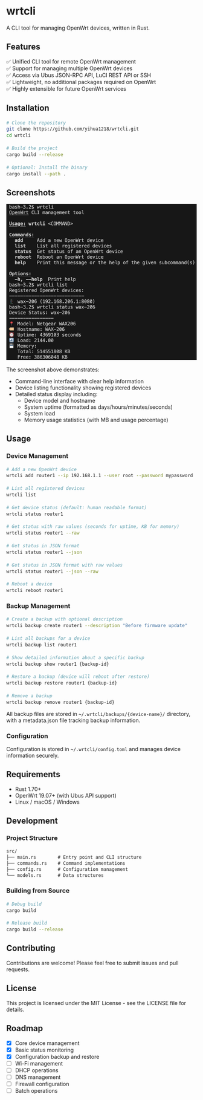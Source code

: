 # wrtcli

A CLI tool for managing OpenWrt devices, written in Rust.

## Features

✅ Unified CLI tool for remote OpenWrt management  
✅ Support for managing multiple OpenWrt devices  
✅ Access via Ubus JSON-RPC API, LuCI REST API or SSH  
✅ Lightweight, no additional packages required on OpenWrt  
✅ Highly extensible for future OpenWrt services

## Installation

```bash
# Clone the repository
git clone https://github.com/yihua1218/wrtcli.git
cd wrtcli

# Build the project
cargo build --release

# Optional: Install the binary
cargo install --path .
```

## Screenshots

![wrtcli execution example](docs/screenshots/wrtcli_execution.png)

The screenshot above demonstrates:
- Command-line interface with clear help information
- Device listing functionality showing registered devices
- Detailed status display including:
  - Device model and hostname
  - System uptime (formatted as days/hours/minutes/seconds)
  - System load
  - Memory usage statistics (with MB and usage percentage)

## Usage

### Device Management

```bash
# Add a new OpenWrt device
wrtcli add router1 --ip 192.168.1.1 --user root --password mypassword

# List all registered devices
wrtcli list

# Get device status (default: human readable format)
wrtcli status router1

# Get status with raw values (seconds for uptime, KB for memory)
wrtcli status router1 --raw

# Get status in JSON format
wrtcli status router1 --json

# Get status in JSON format with raw values
wrtcli status router1 --json --raw

# Reboot a device
wrtcli reboot router1
```

### Backup Management

```bash
# Create a backup with optional description
wrtcli backup create router1 --description "Before firmware update"

# List all backups for a device
wrtcli backup list router1

# Show detailed information about a specific backup
wrtcli backup show router1 {backup-id}

# Restore a backup (device will reboot after restore)
wrtcli backup restore router1 {backup-id}

# Remove a backup
wrtcli backup remove router1 {backup-id}
```

All backup files are stored in `~/.wrtcli/backups/{device-name}/` directory, with a metadata.json file tracking backup information.

### Configuration

Configuration is stored in `~/.wrtcli/config.toml` and manages device information securely.

## Requirements

- Rust 1.70+
- OpenWrt 19.07+ (with Ubus API support)
- Linux / macOS / Windows

## Development

### Project Structure

```
src/
├── main.rs        # Entry point and CLI structure
├── commands.rs    # Command implementations
├── config.rs      # Configuration management
└── models.rs      # Data structures
```

### Building from Source

```bash
# Debug build
cargo build

# Release build
cargo build --release
```

## Contributing

Contributions are welcome! Please feel free to submit issues and pull requests.

## License

This project is licensed under the MIT License - see the LICENSE file for details.

## Roadmap

- [x] Core device management
- [x] Basic status monitoring
- [x] Configuration backup and restore
- [ ] Wi-Fi management
- [ ] DHCP operations
- [ ] DNS management
- [ ] Firewall configuration
- [ ] Batch operations

